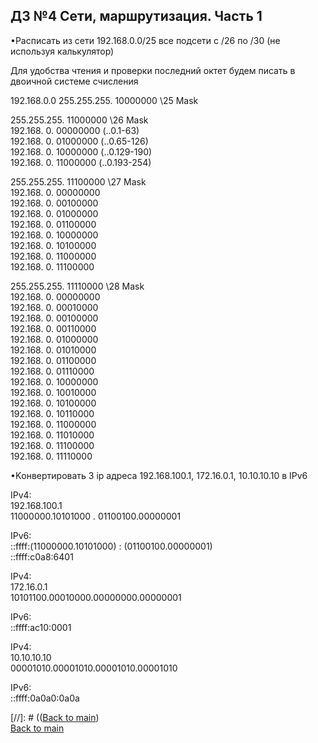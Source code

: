 
## ДЗ №4 Сети, маршрутизация. Часть 1

•Расписать из сети 192.168.0.0/25 все подсети с /26 по /30 (не используя калькулятор)

Для удобства чтения и проверки последний октет будем писать в двоичной системе счисления

192.168.0.0
255.255.255. 10000000  \25 Mask  

255.255.255. 11000000  \26  Mask  
192.168.  0. 00000000  (..0.1-63)  
192.168.  0. 01000000  (..0.65-126)  
192.168.  0. 10000000  (..0.129-190)  
192.168.  0. 11000000  (..0.193-254)  

255.255.255. 11100000  \27 Mask  
192.168.  0. 00000000  
192.168.  0. 00100000  
192.168.  0. 01000000  
192.168.  0. 01100000  
192.168.  0. 10000000  
192.168.  0. 10100000  
192.168.  0. 11000000  
192.168.  0. 11100000  
  
255.255.255. 11110000  \28 Mask  
192.168.  0. 00000000  
192.168.  0. 00010000  
192.168.  0. 00100000  
192.168.  0. 00110000  
192.168.  0. 01000000  
192.168.  0. 01010000  
192.168.  0. 01100000  
192.168.  0. 01110000  
192.168.  0. 10000000  
192.168.  0. 10010000  
192.168.  0. 10100000  
192.168.  0. 10110000  
192.168.  0. 11000000  
192.168.  0. 11010000  
192.168.  0. 11100000  
192.168.  0. 11110000  
  
•Kонвертировать 3 ip адреса 192.168.100.1, 172.16.0.1, 10.10.10.10 в IPv6  

IPv4:  
192.168.100.1  
11000000.10101000 . 01100100.00000001  

IPv6:  
::ffff:(11000000.10101000) : (01100100.00000001)  
::ffff:c0a8:6401  

IPv4:  
172.16.0.1  
10101100.00010000.00000000.00000001  
  
IPv6:  
::ffff:ac10:0001  

IPv4:  
10.10.10.10  
00001010.00001010.00001010.00001010  
  
IPv6:  
::ffff:0a0a0:0a0a  

[//]: # (([Back to main](//Readme.md))  
[Back to main](https://github.com/andreyklass94/Cyb04/tree/main)
